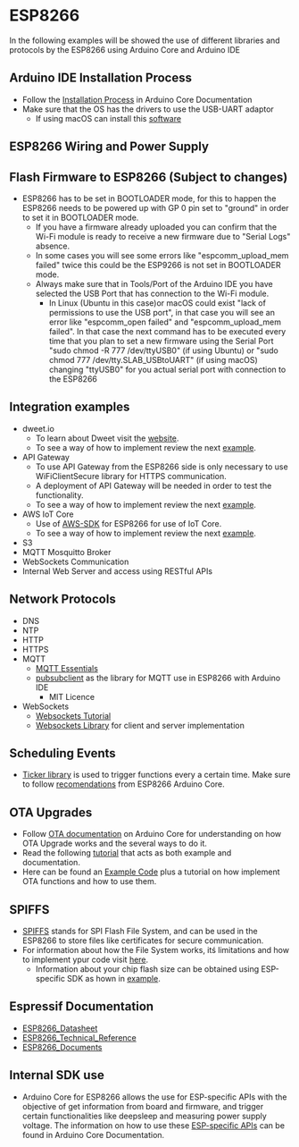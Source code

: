 # ESP8266
In the following examples will be showed the use of different libraries and protocols by the ESP8266 using Arduino Core and Arduino IDE


## Arduino IDE Installation Process
- Follow the [Installation Process](https://arduino-esp8266.readthedocs.io/en/latest/installing.html) in Arduino Core Documentation
- Make sure that the OS has the drivers to use the USB-UART adaptor
  - If using macOS can install this [software](https://www.silabs.com/products/development-tools/software/usb-to-uart-bridge-vcp-drivers) 

## ESP8266 Wiring and Power Supply

## Flash Firmware to ESP8266 (Subject to changes)
- ESP8266 has to be set in BOOTLOADER mode, for this to happen the ESP8266 needs to be powered up with GP 0 pin set to "ground" in order to set it in BOOTLOADER mode.
  - If you have a firmware already uploaded you can confirm that the Wi-Fi module is ready to receive a new firmware due to "Serial Logs" absence. 
  - In some cases you will see some errors like "espcomm_upload_mem failed" twice this could be the ESP9266 is not set in BOOTLOADER mode.
  - Always make sure that in Tools/Port of the Arduino IDE you have selected the USB Port that has connection to the Wi-Fi module.
    - In Linux (Ubuntu in this case)or macOS could exist "lack of permissions to use the USB port", in that case you will see an error like "espcomm_open failed" and "espcomm_upload_mem failed". In that case the next command has to be executed every time that you plan to set a new firmware using the Serial Port "sudo chmod -R 777 /dev/ttyUSB0" (if using Ubuntu) or "sudo chmod 777 /dev/tty.SLAB_USBtoUART" (if using macOS) changing "ttyUSB0" for you actual serial port with connection to the ESP8266 


## Integration examples
- dweet.io
  - To learn about Dweet visit the [website](http://dweet.io/).
  - To see a way of how to implement review the next [example](https://github.com/eebf1993/myesp8266/blob/master/examples/dweet.io_NTP/dweet.io_NTP.ino).
- API Gateway
  - To use API Gateway from the ESP8266 side is only necessary to use WiFiClientSecure library for HTTPS communication.
  - A deployment of API Gateway will be needed in order to test the functionality.
  - To see a way of how to implement review the next [example](https://github.com/eebf1993/myesp8266/tree/master/examples/DNS-NTP_HTTPS-API_Gateway).
- AWS IoT Core
  - Use of [AWS-SDK]() for ESP8266 for use of IoT Core.
  - To see a way of how to implement review the next [example]().
- S3
- MQTT Mosquitto Broker
- WebSockets Communication
- Internal Web Server and access using RESTful APIs

## Network Protocols
- DNS
- NTP
- HTTP
- HTTPS
- MQTT
  - [MQTT Essentials](https://www.hivemq.com/mqtt-essentials/)
  - [pubsubclient](https://github.com/Imroy/pubsubclient) as the library for MQTT use in ESP8266 with Arduino IDE
    - MIT Licence
- WebSockets
  - [Websockets Tutorial](https://www.tutorialspoint.com/websockets/index.htm)
  - [Websockets Library](https://github.com/morrissinger/ESP8266-Websocket) for client and server implementation

## Scheduling Events
- [Ticker library](https://github.com/esp8266/Arduino/tree/master/libraries/Ticker) is used to trigger functions every a certain time. Make sure to follow [recomendations](http://arduino-esp8266.readthedocs.io/en/latest/libraries.html) from ESP8266 Arduino Core.

## OTA Upgrades
- Follow [OTA documentation](http://arduino-esp8266.readthedocs.io/en/latest/ota_updates/readme.html) on Arduino Core for understanding on how OTA Upgrade works and the several ways to do it.
- Read the following [tutorial](https://www.bakke.online/index.php/2017/06/02/self-updating-ota-firmware-for-esp8266/) that acts as both example and documentation.
- Here can be found an [Example Code](https://github.com/esp8266-examples/ota-basic) plus a tutorial on how implement OTA functions and how to use them. 

## SPIFFS
- [SPIFFS](https://github.com/esp8266/Arduino/blob/master/cores/esp8266/spiffs/README.md) stands for SPI Flash File System, and can be used in the ESP8266 to store files like certificates for secure communication.
- For information about how the File System works, itś limitations and how to implement ypur code visit [here](https://github.com/esp8266/Arduino/blob/master/doc/filesystem.rst).
  - Information about your chip flash size can be obtained using ESP-specific SDK as hown in [example](https://github.com/eebf1993/myesp8266/blob/master/examples/SPIFFS_Mount_Format_Listing/SPIFFS_Mount_Format_Listing.ino).

## Espressif Documentation
- [ESP8266_Datasheet](https://www.espressif.com/sites/default/files/documentation/0a-esp8266ex_datasheet_en.pdf)
- [ESP8266_Technical_Reference](https://www.espressif.com/sites/default/files/documentation/esp8266-technical_reference_en.pdf)
- [ESP8266_Documents](https://www.espressif.com/en/support/download/documents?keys=&field_type_tid%5B%5D=14)



## Internal SDK use
- Arduino Core for ESP8266 allows the use for ESP-specific APIs with the objective of get information from board and firmware, and trigger certain functionalities like deepsleep and measuring power supply voltage. The information on how to use these [ESP-specific APIs](https://github.com/Imroy/pubsubclient) can be found in Arduino Core Documentation.
